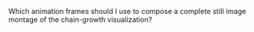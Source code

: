 Which animation frames should I use to compose a complete still image montage of the chain-growth visualization?
